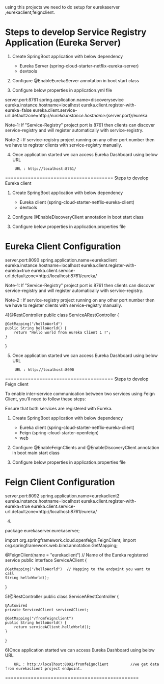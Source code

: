 using this projects we need to do setup for eurekaserver ,eurekaclient,feignclient.

Steps to develop Service Registry Application (Eureka Server)
===============================================================

1) Create SpringBoot application with below dependency

	 - Eureka Server (spring-cloud-starter-netflix-eureka-server)
	 - devtools

2) Configure @EnableEurekaServer annotation in boot start class

3) Configure below properties in application.yml file

server.port:8761
spring.application.name=discoverysevice
eureka.instance.hostname=localhost
eureka.client.register-with-eureka=false
eureka.client.service-url.defaultzone=http://${eureka.instance.hostname}:${server.port}/eureka


Note-1: If "Service-Registry" project port is 8761 then clients can discover service-registry and will register automatically with service-registry. 

Note-2 : If service-registry project running on any other port number then we have to register clients with service-registry manually.

4) Once application started we can access Eureka Dashboard using below URL

		URL : http://localhost:8761/
======================================
Steps to develop Eureka client

1) Create SpringBoot application with below dependency

	 - Eureka client (spring-cloud-starter-netflix-eureka-client)
	 - devtools

2) Configure @EnableDiscoveryClient annotation in boot start class

3) Configure below properties in application.properties file

# Eureka Client Configuration
server.port:8090
spring.application.name=eurekaclient
eureka.instance.hostname=localhost
eureka.client.register-with-eureka=true
eureka.client.service-url.defaultzone=http://localhost:8761/eureka/


Note-1: If "Service-Registry" project port is 8761 then clients can discover service-registry and will register automatically with service-registry. 

Note-2 : If service-registry project running on any other port number then we have to register clients with service-registry manually.


4)@RestController
public class ServiceARestController {

	@GetMapping("/helloWorld")
	public String helloWorld() {
		return "Hello world from eureka Client 1 !";
	}

}

5) Once application started we can access Eureka Dashboard using below URL

		URL : http://localhost:8090


======================================
Steps to develop Feign client

To enable inter-service communication between two services using Feign Client, you'll need to follow these steps:

Ensure that both services are registered with Eureka.


1) Create SpringBoot application with below dependency

	 - Eureka client (spring-cloud-starter-netflix-eureka-client)
	 - Feign (spring-cloud-starter-openfeign)
	 - web

2) Configure @EnableFeignClients and @EnableDiscoveryClient annotation in boot main start class

3) Configure below properties in application.properties file

# Feign Client Configuration

server.port:8092
spring.application.name=eurekaclient2
eureka.instance.hostname=localhost
eureka.client.register-with-eureka=true
eureka.client.service-url.defaultzone=http://localhost:8761/eureka/

4) 

package eurekaserver.eurekaserver;

import org.springframework.cloud.openfeign.FeignClient;
import org.springframework.web.bind.annotation.GetMapping;

@FeignClient(name = "eurekaclient")  // Name of the Eureka registered service
public interface ServiceAClient {

    @GetMapping("/helloWorld")  // Mapping to the endpoint you want to call
    String helloWorld();
}

5)@RestController
public class ServiceARestController {
	
	@Autowired
	private ServiceAClient serviceAClient;

	@GetMapping("/fromfeignclient")
	public String helloWorld() {
		return serviceAClient.helloWorld();
	}

}


6)Once application started we can access Eureka Dashboard using below URL

		URL : http://localhost:8092/fromfeignclient          //we get data from eurekaclient project endpoint.
		
===============================================



		
